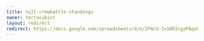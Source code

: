 ```yaml
---
title: ny21-crewbattle-standings
owner: terracubist
layout: redirect
redirect: https://docs.google.com/spreadsheets/d/e/2PACX-1vS6R3igzPAqoLmhilungrGcWIow6oItz87EP8kXUNwASc554xVINYCpkpgvOs7YhDyJ_YN--TUHEuPx/pubhtml?gid=1904480218&single=true
---
```

